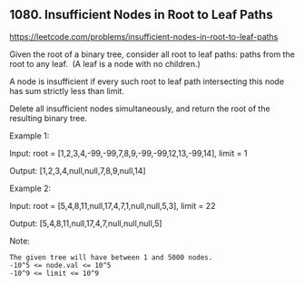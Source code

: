 ## 1080. Insufficient Nodes in Root to Leaf Paths

https://leetcode.com/problems/insufficient-nodes-in-root-to-leaf-paths

Given the root of a binary tree, consider all root to leaf paths: paths from the root to any leaf.  (A leaf is a node with no children.)

A node is insufficient if every such root to leaf path intersecting this node has sum strictly less than limit.

Delete all insufficient nodes simultaneously, and return the root of the resulting binary tree.

Example 1:

Input: root = [1,2,3,4,-99,-99,7,8,9,-99,-99,12,13,-99,14], limit = 1

Output: [1,2,3,4,null,null,7,8,9,null,14]

Example 2:

Input: root = [5,4,8,11,null,17,4,7,1,null,null,5,3], limit = 22

Output: [5,4,8,11,null,17,4,7,null,null,null,5]

Note:

    The given tree will have between 1 and 5000 nodes.
    -10^5 <= node.val <= 10^5
    -10^9 <= limit <= 10^9
